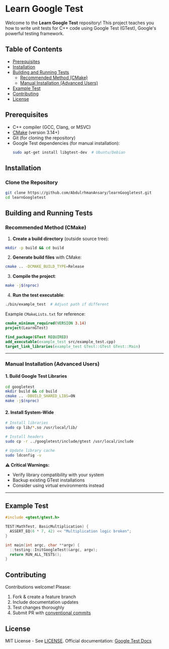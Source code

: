 # Learn Google Test

Welcome to the **Learn Google Test** repository! This project teaches you how to write unit tests for C++ code using Google Test (GTest), Google's powerful testing framework.

## Table of Contents
- [Prerequisites](#prerequisites)
- [Installation](#installation)
- [Building and Running Tests](#building-and-running-tests)
  - [Recommended Method (CMake)](#recommended-method-cmake)
  - [Manual Installation (Advanced Users)](#manual-installation-advanced-users)
- [Example Test](#example-test)
- [Contributing](#contributing)
- [License](#license)

## Prerequisites
- C++ compiler (GCC, Clang, or MSVC)
- [CMake](https://cmake.org/) (version 3.14+)
- Git (for cloning the repository)
- Google Test dependencies (for manual installation):
  ```bash
  sudo apt-get install libgtest-dev  # Ubuntu/Debian
  ```

## Installation

### Clone the Repository
```bash
git clone https://github.com/AbdulrhmanAnsary/learnGoogletest.git
cd learnGoogletest
```

## Building and Running Tests

### Recommended Method (CMake)

1. **Create a build directory** (outside source tree):
```bash
mkdir -p build && cd build
```

2. **Generate build files** with CMake:
```bash
cmake .. -DCMAKE_BUILD_TYPE=Release
```

3. **Compile the project**:
```bash
make -j$(nproc)
```

4. **Run the test executable**:
```bash
./bin/example_test  # Adjust path if different
```

Example `CMakeLists.txt` for reference:
```cmake
cmake_minimum_required(VERSION 3.14)
project(LearnGTest)

find_package(GTest REQUIRED)
add_executable(example_test src/example_test.cpp)
target_link_libraries(example_test GTest::GTest GTest::Main)
```

---

### Manual Installation (Advanced Users)

#### 1. Build Google Test Libraries
```bash
cd googletest
mkdir build && cd build
cmake .. -DBUILD_SHARED_LIBS=ON
make -j$(nproc)
```

#### 2. Install System-Wide
```bash
# Install libraries
sudo cp lib/*.so /usr/local/lib/

# Install headers
sudo cp -r ../googletest/include/gtest /usr/local/include

# Update library cache
sudo ldconfig -v
```

**⚠️ Critical Warnings:**
- Verify library compatibility with your system
- Backup existing GTest installations
- Consider using virtual environments instead

---

## Example Test
```cpp
#include <gtest/gtest.h>

TEST(MathTest, BasicMultiplication) {
  ASSERT_EQ(6 * 7, 42) << "Multiplication logic broken";
}

int main(int argc, char **argv) {
  ::testing::InitGoogleTest(&argc, argv);
  return RUN_ALL_TESTS();
}
```

## Contributing
Contributions welcome! Please:
1. Fork & create a feature branch
2. Include documentation updates
3. Test changes thoroughly
4. Submit PR with [conventional commits](https://www.conventionalcommits.org/)

## License
MIT License - See [LICENSE](LICENSE).
Official documentation: [Google Test Docs](https://google.github.io/googletest/)
